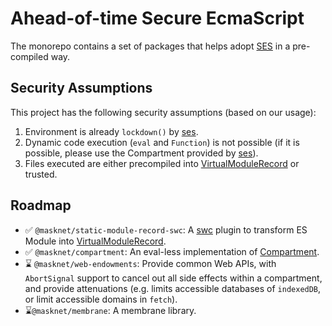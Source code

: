 # Ahead-of-time Secure EcmaScript

The monorepo contains a set of packages that helps adopt [SES](https://github.com/tc39/proposal-ses) in a pre-compiled
way.

## Security Assumptions

This project has the following security assumptions (based on our usage):

1.  Environment is already `lockdown()` by [ses](https://github.com/endojs/endo/tree/master/packages/ses).
2.  Dynamic code execution (`eval` and `Function`) is not possible (if it is possible, please use the Compartment
    provided by [ses](https://github.com/endojs/endo/tree/master/packages/ses)).
3.  Files executed are either precompiled into [VirtualModuleRecord][1] or trusted.

## Roadmap

-   ✅ `@masknet/static-module-record-swc`: A [swc][2] plugin to transform ES Module into [VirtualModuleRecord][1].
-   ✅ `@masknet/compartment`: An eval-less implementation of [Compartment][1].
-   ⌛ `@masknet/web-endowments`: Provide common Web APIs, with `AbortSignal` support to cancel out all side
    effects within a compartment, and provide attenuations (e.g. limits accessible databases of `indexedDB`, or limit
    accessible domains in `fetch`).
-   ⌛`@masknet/membrane`: A membrane library.

[1]: https://github.com/tc39/proposal-compartments#sketch
[2]: https://github.com/swc-project/swc

